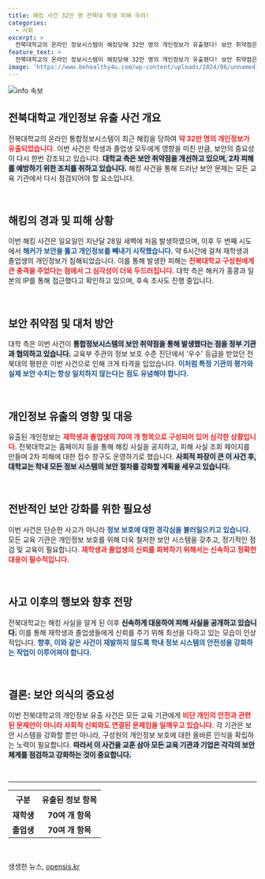 ```yaml
---
title: 해킹 사건 32만 명 전북대 학생 피해 우려!
categories:
  - 사회
excerpt: >
  전북대학교의 온라인 정보시스템이 해킹당해 32만 명의 개인정보가 유출됐다! 보안 취약점은 드러났지만, 대학 측은 왜 이런 일이 발생했는지 조사에 나섰다. 클릭해서 자세한 소식을 확인해 보세요!
feature_text: >
  전북대학교의 온라인 정보시스템이 해킹당해 32만 명의 개인정보가 유출됐다! 보안 취약점은 드러났지만, 대학 측은 왜 이런 일이 발생했는지 조사에 나섰다. 클릭해서 자세한 소식을 확인해 보세요!
image: 'https://www.behealthy4u.com/wp-content/uploads/2024/06/unnamed-file.png'
---
```


<p><img src="https://www.behealthy4u.com/wp-content/uploads/2024/06/unnamed-file.png" alt="info 속보" /></p>

<h2 data-ke-size="size26">전북대학교 개인정보 유출 사건 개요</h2>

<p data-ke-size="size16">전북대학교의 온라인 통합정보시스템이 최근 해킹을 당하여 <b><span style="color: #ee2323;">약 32만 명의 개인정보가 유출되었습니다.</span></b> 이번 사건은 학생과 졸업생 모두에게 영향을 미친 만큼, 보안의 중요성이 다시 한번 강조되고 있습니다. <b><span style="background-color: #21538527;">대학교 측은 보안 취약점을 개선하고 있으며, 2차 피해를 예방하기 위한 조치를 취하고 있습니다.</span></b> 해킹 사건을 통해 드러난 보안 문제는 모든 교육 기관에서 다시 점검되어야 할 요소입니다.</p>

<p data-ke-size="size16">&nbsp;</p>

<h2 data-ke-size="size26">해킹의 경과 및 피해 상황</h2>

<p data-ke-size="size16">이번 해킹 사건은 일요일인 지난달 28일 새벽에 처음 발생하였으며, 이후 두 번째 시도에서 <b><span style="color: #1a5490;">해커가 보안을 뚫고 개인정보를 빼내기 시작했습니다.</span></b> 약 6시간에 걸쳐 재학생과 졸업생의 개인정보가 침해되었습니다. 이를 통해 발생한 피해는 <b><span style="color: #ee2323;">전북대학교 구성원에게 큰 충격을 주었다는 점에서 그 심각성이 더욱 두드러집니다.</span></b> 대학 측은 해커가 홍콩과 일본의 IP를 통해 접근했다고 확인하고 있으며, 후속 조사도 진행 중입니다.</p>

<p data-ke-size="size16">&nbsp;</p>

<h2 data-ke-size="size26">보안 취약점 및 대처 방안</h2>

<p data-ke-size="size16">대학 측은 이번 사건이 <b><span style="background-color: #21538527;">통합정보시스템의 보안 취약점을 통해 발생했다는 점을 정부 기관과 협의하고 있습니다.</span></b> 교육부 주관의 정보 보호 수준 진단에서 '우수' 등급을 받았던 전북대의 평판은 이번 사건으로 인해 크게 타격을 입었습니다. <b><span style="color: #1a5490;">이처럼 특정 기관의 평가와 실제 보안 수치는 항상 일치하지 않는다는 점도 유념해야 합니다.</span></b></p>

<p data-ke-size="size16">&nbsp;</p>

<h2 data-ke-size="size26">개인정보 유출의 영향 및 대응</h2>

<p data-ke-size="size16">유출된 개인정보는 <b><span style="color: #ee2323;">재학생과 졸업생의 70여 개 항목으로 구성되어 있어 심각한 상황입니다.</span></b> 전북대학교는 홈페이지 등을 통해 해킹 사실을 공지하고, 피해 사실 조회 페이지를 만들며 2차 피해에 대한 접수 창구도 운영하기로 했습니다. <b><span style="background-color: #21538527;">사회적 파장이 큰 이 사건 후, 대학교는 학내 모든 정보 시스템의 보안 절차를 강화할 계획을 세우고 있습니다.</span></b></p>

<p data-ke-size="size16">&nbsp;</p>

<h2 data-ke-size="size26">전반적인 보안 강화를 위한 필요성</h2>

<p data-ke-size="size16">이번 사건은 단순한 사고가 아니라 <b><span style="color: #1a5490;">정보 보호에 대한 경각심을 불러일으키고 있습니다.</span></b> 모든 교육 기관은 개인정보 보호를 위해 더욱 철저한 보안 시스템을 갖추고, 정기적인 점검 및 교육이 필요합니다. <b><span style="color: #ee2323;">재학생과 졸업생의 신뢰를 회복하기 위해서는 신속하고 정확한 대응이 필수적입니다.</span></b></p>

<p data-ke-size="size16">&nbsp;</p>

<h2 data-ke-size="size26">사고 이후의 행보와 향후 전망</h2>

<p data-ke-size="size16">전북대학교는 해킹 사실을 알게 된 이후 <b><span style="background-color: #21538527;">신속하게 대응하여 피해 사실을 공개하고 있습니다.</span></b> 이를 통해 재학생과 졸업생들에게 신뢰를 주기 위해 최선을 다하고 있는 모습이 인상적입니다. <b><span style="color: #1a5490;">향후, 이와 같은 사건이 재발하지 않도록 학내 정보 시스템의 안전성을 강화하는 작업이 이루어져야 합니다.</span></b></p>

<p data-ke-size="size16">&nbsp;</p>

<h2 data-ke-size="size26">결론: 보안 의식의 중요성</h2>

<p data-ke-size="size16">이번 전북대학교의 개인정보 유출 사건은 모든 교육 기관에게 <b><span style="color: #ee2323;">비단 개인의 안전과 관련된 문제만이 아니라 사회적 신뢰와도 연결된 문제임을 일깨우고 있습니다.</span></b> 각 기관은 보안 시스템을 강화할 뿐만 아니라, 구성원의 개인정보 보호에 대한 올바른 인식을 확립하는 노력이 필요합니다. <b><span style="background-color: #21538527;">따라서 이 사건을 교훈 삼아 모든 교육 기관과 기업은 각각의 보안 체계를 점검하고 강화하는 것이 중요합니다.</span></b></p>

<p data-ke-size="size16">&nbsp;</p>

<hr />

<table style="width: 100%; border-collapse: collapse;">
  <tr>
    <th style="text-align: center; height: 35px;"><b>구분</b></th>
    <th style="text-align: center; height: 35px;"><b>유출된 정보 항목</b></th>
  </tr>
  <tr>
    <td style="text-align: center; height: 17px;"><b>재학생</b></td>
    <td style="text-align: center; height: 17px;"><b>70여 개 항목</b></td>
  </tr>
  <tr>
    <td style="text-align: center; height: 17px;"><b>졸업생</b></td>
    <td style="text-align: center; height: 17px;"><b>70여 개 항목</b></td>
  </tr>
</table>

<p data-ke-size="size16">&nbsp;</p>
생생한 뉴스, <a href="https://opensis.kr" rel="dofollow">opensis.kr</a>


